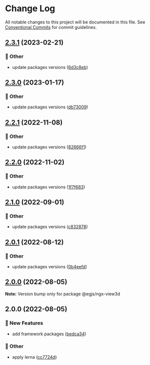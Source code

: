 # Change Log

All notable changes to this project will be documented in this file.
See [Conventional Commits](https://conventionalcommits.org) for commit guidelines.

## [2.3.1](https://github.com/naver/egjs-view3d/compare/@egjs/ngx-view3d@2.3.0...@egjs/ngx-view3d@2.3.1) (2023-02-21)


### :mega: Other

* update packages versions ([6d3c8eb](https://github.com/naver/egjs-view3d/commit/6d3c8ebd0ae1d3c012f68c5d758d8aaa48cceba8))



## [2.3.0](https://github.com/naver/egjs-view3d/compare/@egjs/ngx-view3d@2.2.1...@egjs/ngx-view3d@2.3.0) (2023-01-17)


### :mega: Other

* update packages versions ([db73009](https://github.com/naver/egjs-view3d/commit/db7300922cedba3001fd9668dcca954f68d17f0d))



## [2.2.1](https://github.com/naver/egjs-view3d/compare/@egjs/ngx-view3d@2.2.0...@egjs/ngx-view3d@2.2.1) (2022-11-08)


### :mega: Other

* update packages versions ([82666f1](https://github.com/naver/egjs-view3d/commit/82666f130836869428006135de36efacdf2898c7))



## [2.2.0](https://github.com/naver/egjs-view3d/compare/@egjs/ngx-view3d@2.1.0...@egjs/ngx-view3d@2.2.0) (2022-11-02)


### :mega: Other

* update packages versions ([1f7f683](https://github.com/naver/egjs-view3d/commit/1f7f68345783fd03f812778ed2d4a8c7cf34d487))



## [2.1.0](https://github.com/naver/egjs-view3d/compare/@egjs/ngx-view3d@2.0.1...@egjs/ngx-view3d@2.1.0) (2022-09-01)


### :mega: Other

* update packages versions ([c832878](https://github.com/naver/egjs-view3d/commit/c8328786f05cf357a07893c489cd4ecf020f6031))



## [2.0.1](https://github.com/naver/egjs-view3d/compare/@egjs/ngx-view3d@2.0.0...@egjs/ngx-view3d@2.0.1) (2022-08-12)


### :mega: Other

* update packages versions ([0b4eefd](https://github.com/naver/egjs-view3d/commit/0b4eefd87b4e96e99c7ed45ffd9badeb943bd612))



## [2.0.0](https://github.com/naver/egjs-view3d/compare/@egjs/ngx-view3d@2.0.0...@egjs/ngx-view3d@2.0.0) (2022-08-05)

**Note:** Version bump only for package @egjs/ngx-view3d





## 2.0.0 (2022-08-05)


### :rocket: New Features

* add framework packages ([bedca34](https://github.com/naver/egjs-view3d/commit/bedca3419fd223b3089f21aa13a3538dc86c831f))


### :mega: Other

* apply lerna ([cc7724d](https://github.com/naver/egjs-view3d/commit/cc7724d3549eb47a5cf9fd5f7167f862a4c1d6ba))
